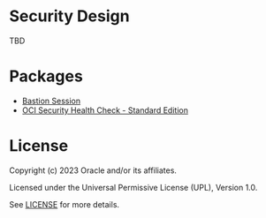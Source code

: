# Security Design

TBD

# Packages

- [Bastion Session](bastion-session-script/README.md)
- [OCI Security Health Check - Standard Edition](oci-security-health-check-standard/README.md)

# License

Copyright (c) 2023 Oracle and/or its affiliates.

Licensed under the Universal Permissive License (UPL), Version 1.0.

See [LICENSE](https://github.com/oracle-devrel/technology-engineering/blob/folder-structure/LICENSE) for more details.
